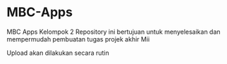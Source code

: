 # MBC-Apps
MBC Apps Kelompok 2
Repository ini bertujuan untuk menyelesaikan dan mempermudah pembuatan tugas projek akhir Mii

Upload akan dilakukan secara rutin
